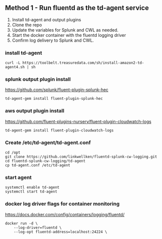 ## Method 1 - Run fluentd as the td-agent service
1. Install td-agent and output plugins
2. Clone the repo
3. Update the variables for Splunk and CWL as needed.
4. Start the docker container with the fluentd logging driver
5. Confirm log delivery to Splunk and CWL.

### install td-agent
```
curl -L https://toolbelt.treasuredata.com/sh/install-amazon2-td-agent4.sh | sh
```

### splunk output plugin install
https://github.com/splunk/fluent-plugin-splunk-hec
```
td-agent-gem install fluent-plugin-splunk-hec
```

### aws output plugin install
https://github.com/fluent-plugins-nursery/fluent-plugin-cloudwatch-logs
```
td-agent-gem install fluent-plugin-cloudwatch-logs
```

### Create /etc/td-agent/td-agent.conf
```
cd /opt
git clone https://github.com/linkwellken/fluentd-splunk-cw-logging.git
cd fluentd-splunk-cw-logging/td-agent
cp td-agent.conf /etc/td-agent
```

### start agent
```
systemctl enable td-agent
systemctl start td-agent
```

### docker log driver flags for container monitoring
https://docs.docker.com/config/containers/logging/fluentd/
```
docker run -d \
    --log-driver=fluentd \
    --log-opt fluentd-address=localhost:24224 \
```
